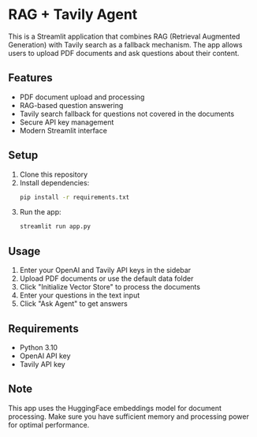 # RAG + Tavily Agent

This is a Streamlit application that combines RAG (Retrieval Augmented Generation) with Tavily search as a fallback mechanism. The app allows users to upload PDF documents and ask questions about their content.

## Features

- PDF document upload and processing
- RAG-based question answering
- Tavily search fallback for questions not covered in the documents
- Secure API key management
- Modern Streamlit interface

## Setup

1. Clone this repository
2. Install dependencies:
   ```bash
   pip install -r requirements.txt
   ```
3. Run the app:
   ```bash
   streamlit run app.py
   ```

## Usage

1. Enter your OpenAI and Tavily API keys in the sidebar
2. Upload PDF documents or use the default data folder
3. Click "Initialize Vector Store" to process the documents
4. Enter your questions in the text input
5. Click "Ask Agent" to get answers

## Requirements

- Python 3.10
- OpenAI API key
- Tavily API key

## Note

This app uses the HuggingFace embeddings model for document processing. Make sure you have sufficient memory and processing power for optimal performance.
